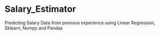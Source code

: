 # Salary_Estimator
Predicting Salary Data from previous experience using Linear Regression, Sklearn, Numpy  and Pandas
